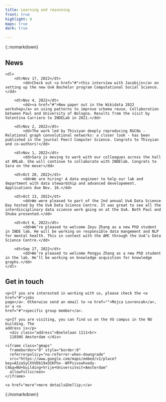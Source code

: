 ```yaml
---
title: Learning and reasoning
front: true
highlight: 0
maps: true
dark: true

---
```


{::nomarkdown}

<section class="news">
    <h2>News</h2>

    <dl>
        <dt>Nov 17, 2022</dt>
            <dd>Check out <a href="#">this interview with Jacobijn</a> on setting up the new UvA Bachelor program Computational Social Science.</dd>

        <dt>Nov 4, 2022</dt>
            <dd><a href="#">New paper out in the Wikidata 2022 workshop</a> on using patterns to improve schema reuse. Collaboration between Paul and University of Bologna. Results from the visit by Valentina Carriero to INDELab in 2021.</dd>

        <dt>Nov 2, 2022</dt>
            <dd>The work led by Thiviyan deeply reproducing RGCNs - Relational graph convolutional networks: a closer look - has been published in the journal PeerJ Computer Science. Congrats to Thivyian and co-authors!</dd>

        <dt>Nov 1, 2022</dt>
            <dd>Sara is moving to work with our colleagues across the hall at AMLab. She will continue to collaborate with INDElab. Congrats to Sara on the move!</dd>

        <dt>Oct 20, 2022</dt>
            <dd>We are hiring! A data engineer to help our lab and department with data stewardship and advanced developement. Applications due Nov. 16.</dd>

        <dt>Oct 13, 2022</dt>
            <dd>We were pleased to part of the 2nd annual UvA Data Science Day hosted by the UvA Data Science Centre. It was great to see all the interdisciplinary data science work going on at the UvA. Both Paul and Shuba presented.</dd>

        <dt>Oct 6, 2022</dt>
            <dd>We’re pleased to welcome Zeyu Zhang as a new PhD student in INDE lab. He will be working on responsible data mangement and NLP for mental health. This in context with the AMC through the UvA’s Data Science Centre.</dd>

        <dt>Sep 27, 2022</dt>
            <dd>We’re pleased to welcome Pengyu Zhang as a new PhD student in the lab. He’ll be working on knowledge acquistion for knowledge graphs.</dd>
    </dl>
</section>

<section class="contact">
    <h2>Get in touch</h2>

    <p>If you are interested in working with us, please check the <a href="#">jobs 
    page</a>. Otherwise send an email to <a href="">Mojca Lovrencak</a>, or a <a 
    href="#">specific group member</a>.

    <p>If you are visiting, you can find us on the VU campus in the NU building. The 
    address is</p>
      <div class="address">Boelelaan 1111<br>
      1103HG Amsterdam </div>

    <iframe class="gmaps"
      frameborder="0" style="border:0"
      referrerpolicy="no-referrer-when-downgrade"
      src="https://www.google.com/maps/embed/v1/place?key=AIzaSyCXVVDb19xOIKFhx--WFPsivxwhxedy-C4&q=NU+building+Vrije+Universiteit+Amsterdam"
      allowfullscreen>
    </iframe>

    <a href="more">more details&hellip;</a>
</section>

{:/nomarkdown}
